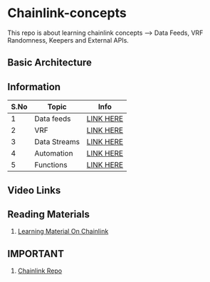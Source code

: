 # Chainlink-concepts

This repo is about learning chainlink concepts --> Data Feeds, VRF Randomness, Keepers and External APIs.

## Basic Architecture

## Information

| S.No | Topic | Info |
|- | - | - |
| 1 | Data feeds | [LINK HERE](https://github.com/PriyathamVarma/chainlink-concepts/blob/main/DataFeeds.md) |
| 2 | VRF | [LINK HERE](https://github.com/PriyathamVarma/chainlink-concepts/blob/main/VRF.md) |
| 3 | Data Streams | [LINK HERE](https://github.com/PriyathamVarma/chainlink-concepts/blob/main/DataStreams.md) |
| 4 | Automation | [LINK HERE](https://github.com/PriyathamVarma/chainlink-concepts/blob/main/automation.md) |
| 5 | Functions | [LINK HERE](https://github.com/PriyathamVarma/chainlink-concepts/blob/main/Functions.md) |


## Video Links

## Reading Materials

1. [Learning Material On Chainlink](https://docs.chain.link/docs/other-tutorials/)

## IMPORTANT

1. [Chainlink Repo](https://github.com/smartcontractkit/chainlink)
